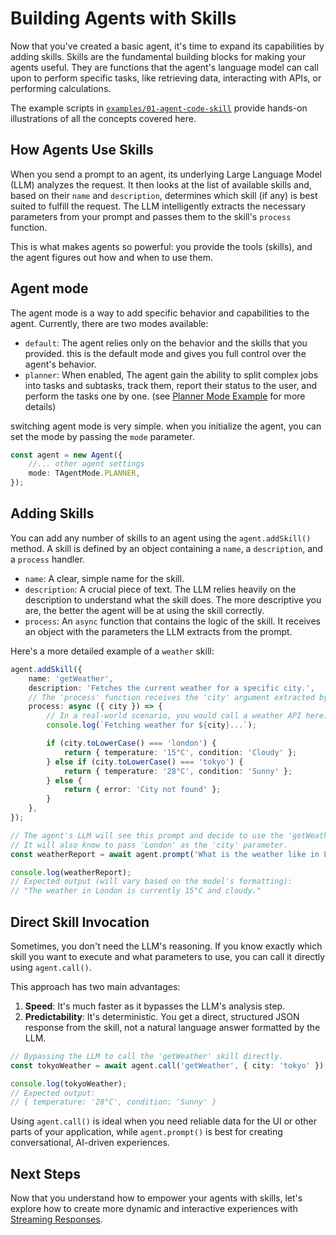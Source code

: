 # Building Agents with Skills

Now that you've created a basic agent, it's time to expand its capabilities by adding skills. Skills are the fundamental building blocks for making your agents useful. They are functions that the agent's language model can call upon to perform specific tasks, like retrieving data, interacting with APIs, or performing calculations.

The example scripts in [`examples/01-agent-code-skill`](https://github.com/SmythOS/sre/blob/main/examples/01-agent-code-skill) provide hands-on illustrations of all the concepts covered here.

## How Agents Use Skills

When you send a prompt to an agent, its underlying Large Language Model (LLM) analyzes the request. It then looks at the list of available skills and, based on their `name` and `description`, determines which skill (if any) is best suited to fulfill the request. The LLM intelligently extracts the necessary parameters from your prompt and passes them to the skill's `process` function.

This is what makes agents so powerful: you provide the tools (skills), and the agent figures out how and when to use them.

## Agent mode

The agent mode is a way to add specific behavior and capabilities to the agent.
Currently, there are two modes available:

-   `default`: The agent relies only on the behavior and the skills that you provided. this is the default mode and gives you full control over the agent's behavior.
-   `planner`: When enabled, The agent gain the ability to split complex jobs into tasks and subtasks, track them, report their status to the user, and perform the tasks one by one. (see [Planner Mode Example](https://github.com/SmythOS/sre/blob/main/examples/01-agent-code-skill/04.1-chat-planner-coder.ts) for more details)

switching agent mode is very simple.
when you initialize the agent, you can set the mode by passing the `mode` parameter.

```typescript
const agent = new Agent({
    //... other agent settings
    mode: TAgentMode.PLANNER,
});
```

## Adding Skills

You can add any number of skills to an agent using the `agent.addSkill()` method. A skill is defined by an object containing a `name`, a `description`, and a `process` handler.

-   `name`: A clear, simple name for the skill.
-   `description`: A crucial piece of text. The LLM relies heavily on the description to understand what the skill does. The more descriptive you are, the better the agent will be at using the skill correctly.
-   `process`: An `async` function that contains the logic of the skill. It receives an object with the parameters the LLM extracts from the prompt.

Here's a more detailed example of a `weather` skill:

```typescript
agent.addSkill({
    name: 'getWeather',
    description: 'Fetches the current weather for a specific city.',
    // The 'process' function receives the 'city' argument extracted by the LLM.
    process: async ({ city }) => {
        // In a real-world scenario, you would call a weather API here.
        console.log(`Fetching weather for ${city}...`);

        if (city.toLowerCase() === 'london') {
            return { temperature: '15°C', condition: 'Cloudy' };
        } else if (city.toLowerCase() === 'tokyo') {
            return { temperature: '28°C', condition: 'Sunny' };
        } else {
            return { error: 'City not found' };
        }
    },
});

// The agent's LLM will see this prompt and decide to use the 'getWeather' skill.
// It will also know to pass 'London' as the 'city' parameter.
const weatherReport = await agent.prompt('What is the weather like in London today?');

console.log(weatherReport);
// Expected output (will vary based on the model's formatting):
// "The weather in London is currently 15°C and cloudy."
```

## Direct Skill Invocation

Sometimes, you don't need the LLM's reasoning. If you know exactly which skill you want to execute and what parameters to use, you can call it directly using `agent.call()`.

This approach has two main advantages:

1.  **Speed**: It's much faster as it bypasses the LLM's analysis step.
2.  **Predictability**: It's deterministic. You get a direct, structured JSON response from the skill, not a natural language answer formatted by the LLM.

```typescript
// Bypassing the LLM to call the 'getWeather' skill directly.
const tokyoWeather = await agent.call('getWeather', { city: 'tokyo' });

console.log(tokyoWeather);
// Expected output:
// { temperature: '28°C', condition: 'Sunny' }
```

Using `agent.call()` is ideal when you need reliable data for the UI or other parts of your application, while `agent.prompt()` is best for creating conversational, AI-driven experiences.

## Next Steps

Now that you understand how to empower your agents with skills, let's explore how to create more dynamic and interactive experiences with [Streaming Responses](03-streaming.md).
